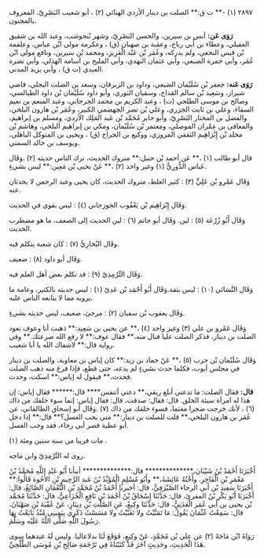 ٢٨٩٧ (١) -** ت ق:** الصلت بن دينار الأزدي الهنائي (٢) ، أبو شعيب البَصْرِيّ، المعروف بالمجنون.

**رَوَى عَن:** أنس بن سيرين، والحسن البَصْرِيّ، وشهر بْنحوشب، وعبد الله بن شقيق العقيلي، وعطاء بن أَبي رباح، وعقبة بن صهبان (ق) ، وعكرمة مولى ابْن عباس، وعلقمة بْن قيس النخعي، ولم يدركه، وعُمَر بْن عَبْد الْعَزِيزِ، ومحمد بْن سيرين، ونافع مولى ابْن عُمَر، وأبي جمرة الضبعي، وأبي عثمان النهدي، وأبي المليح بن أسامة الهذلي، وأبي نضرة العبدي (ت ق) ، وأبي يزيد المدني.

**رَوَى عَنه:** جعفر بْن سُلَيْمان الضبعي، وداود بن الزبرقان، وسعد بن الصلت البجلي، قاضي شيراز، وسَعِيد بْن سالم القداح، وسفيان الثوري، وأبو داود سُلَيْمان بْن داود الطيالسي، وصالح بن موسى الطلحي (ت) ، وعبد الكريم بن محمد الجرجاني، وعبد المنعم بن نعيم السقاء، وعلي بن ثابت الجزري، وعلي بْن نصر الجهضمي الكبير، وعُمَر بْن هارون البلخي، والفضل بن المختار البَصْرِيّ، وأبو جابر مُحَمَّد بْن عَبد المَلِك الأزدي، ومسلم بن إبراهيم، والمعافى بن عِمْران الموصلي، ومعتمر بْن سُلَيْمان، ومكي بن إبراهيم البلخي، وهاشم بْن مخلد بْن إِبْرَاهِيم الثقفي المروزي، ووكيع بن الجراح (ق) ، ويحيى بن المتوكل الباهلي، ويوسف بن خالد السمتي.

قال أبو طالب (١) ،** عَن أحمد بْن حنبل:** متروك الحديث، ترك الناس حديثه (٢) .وَقَال عَباس الدُّورِيُّ (١) وغير واحد (٢) ،** عَنْ يحيى بْن مَعِين:** ليس بشيءٍ.

وَقَال عَمْرو بْن عَلِيٍّ (٣) : كثير الغلط، متروك الحديث، كان يحيى وعبد الرحمن لا يحدثان عنه.

وَقَال إِبْرَاهِيم بْن يَعْقُوب الجوزجاني (٤) : ليس بقوي في الحديث.

وَقَال أَبُو زُرْعَة (٥) : لين. وَقَال أبو حاتم (٦) : لين الحديث إلى الضعف، ما هو مضطرب الحديث.

وقَال البُخارِيُّ (٧) : كان شعبة يتكلم فيه.

وَقَال أبو داود (٨) : ضعيف.

وَقَال التِّرْمِذِيّ (٩) : قد تكلم بعض أهل العلم فيه.

وَقَال النَّسَائي (١٠) : ليس بثقة.وَقَال أَبُو أَحْمَد بْن عَدِيّ (١) : ليس حديثه بالكثير، وعامة ما يرويه مما لا يتابعه الناس عليه.

وَقَال يعقوب بْن سفيان (٢) : مرجئ، ضعيف، ليس حديثه بشيءٍ.

وَقَال عَمْرو بن علي (٣) وغير واحد (٤) ،** عن يحيى بن سَعِيد:** ذهبت أنا وعوف نعود الصلت بن دينار، فذكر الصلت عليا فنال منه،** فقال عوف:** لا رفع الله صرعتك.** وفي رواية قال:** لاشفاك الله يا أبا شعيب.

وَقَال سُلَيْمان بْن حرب (٥) ،** عَنْ حماد بن زيد:** كان إياس بن معاوية، والصلت بن دينار في مجلس أيوب، فكلما حدث بشيءٍ لم يدعه، حتى قطع، فإذا فرغ منه ذهب الصلت فحدث،** فيقول له إياس:** اسكت، وحدث.

**قال:** فقال الصلت: ما تدعني أبلع ريقي،** دعني أتنفس**** قال:****** فقال إياس: إن هذا له امرأة سيئة الخلق. قال: فقال: صدقت، قال: فقال إياس: إنما سوء خلقك من ذاك (٦) ، لأنك خرجت ضجرا مغتما، فسوء خلقك من ذاك (٧) .وَقَال أبو إسحاق الطالقاني، عن عُمَر بن هارون البلخي،** قلت للصلت بن دينار:** متى يجب الغسل؟** قال:** إذا دخل أبو عطية قصر أبي رجاء، فقد وجب الغسل.

مات قريبا من سنة ستين ومئة (١) .

روى له التِّرْمِذِيّ وابن ماجه.

أَخْبَرَنَا أَحْمَدُ بْنُ شَيْبَانَ،************** قال:************** أنبأنا أَبُو عَبْدِ اللَّهِ مُحَمَّدُ بْنُ مَعْمَرِ بْنِ الْفَاخِرِ. وأُخْتُهُ عَائِشَةُ،** وأَبُو مُسْلِمٍ الْمُؤَيِّدُ بْنُ عَبد الرَّحِيمِ بْنِ الأَخُوة قَالُوا:** أَخْبَرَنَا سَعِيد بْن أَبي الرجاء الصَّيْرَفِيُّ، قال: أخبرنا أَحْمَدُ بْنُ مُحَمَّدِ بْنِ النُّعْمَانِ الصَّائِغُ، قال: أَخْبَرَنَا أَبُو بَكْرِ بْنُ المقرئ، قال: حَدَّثَنَا إِسْحَاقُ بْنُ أَحْمَدَ بْنِ نَافِعٍ الْخُزَاعِيُّ، قال: حَدَّثَنَا مُحَمَّد بْن يحيى بن أَبي عُمَر الْعَدَنِيُّ، قال: حَدَّثَنَا وكِيعٌ، عَنِ الصَّلْتِ بْنِ دِينَارٍ، عَنْ عُقْبَةَ بْنِ صَهْبَانَ، قال: سَمِعْتُ عُثْمَانَ يَقُولُ: مَا تَمَنَّيْتُ ولا تَغَنَّيْتُ ولا مَسَسْتُ ذَكَرِي بِيَمِينِي مُنْذُ بَايَعْتُ بِهَا رَسُولَ اللَّهِ صَلَّى اللَّهُ عَلَيْه وسَلَّمَ.

رَوَاهُ ابْن مَاجَهْ (٢) عن علي بْن مُحَمَّدٍ، عَنْ وكِيعٍ، فَوَقَعَ لَنَا بدلاعاليا. وليس لَهُ عندهما سوى هَذَا الْحَدِيثِ، وحَدِيثٍ آخَرَ قَدْ كَتَبْنَاهُ فِي تَرْجَمَةِ صَالِحِ بْنِ مُوسَى الطَّلْحِيِّ.